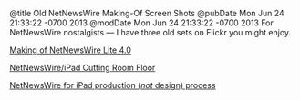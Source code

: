 @title Old NetNewsWire Making-Of Screen Shots
@pubDate Mon Jun 24 21:33:22 -0700 2013
@modDate Mon Jun 24 21:33:22 -0700 2013
For NetNewsWire nostalgists — I have three old sets on Flickr you might enjoy.

<a href="http://www.flickr.com/photos/brentsimmons/sets/72157626185243570/">Making of NetNewsWire Lite 4.0</a>

<a href="http://www.flickr.com/photos/brentsimmons/sets/72157623884146438/">NetNewsWire/iPad Cutting Room Floor</a>

<a href="http://www.flickr.com/photos/brentsimmons/sets/72157623879850432/">NetNewsWire for iPad production (*not* design) process</a>
